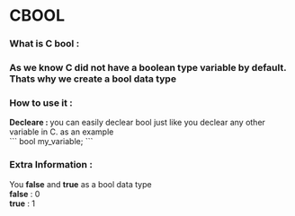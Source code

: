 # CBOOL

<h3>What is C bool : <h3>
<p>As we know C did not have a boolean type variable by default.<br>Thats why we create a bool data type</p>

<h3>How to use it : </h3>
<b>Decleare : </b> you can easily declear bool just like you declear any other variable in C. as an example <br>
```
bool my_variable;
```

<h3>Extra Information : </h3>
You <b>false</b> and <b>true</b> as a bool data type<br>
<from>
    <b>false</b> : 0 <br>
    <b>true</b>  : 1 <br>
</form>

